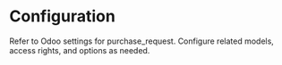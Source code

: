 # Configuration

Refer to Odoo settings for purchase_request. Configure related models, access rights, and options as needed.
